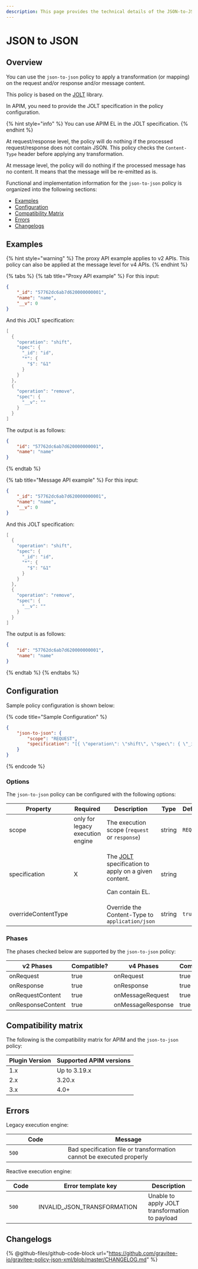 ```yaml
---
description: This page provides the technical details of the JSON-to-JSON policy
---
```


# JSON to JSON

## Overview

You can use the `json-to-json` policy to apply a transformation (or mapping) on the request and/or response and/or message content.

This policy is based on the [JOLT](https://github.com/bazaarvoice/jolt) library.

In APIM, you need to provide the JOLT specification in the policy configuration.

{% hint style="info" %}
You can use APIM EL in the JOLT specification.
{% endhint %}

At request/response level, the policy will do nothing if the processed request/response does not contain JSON. This policy checks the `Content-Type` header before applying any transformation.

At message level, the policy will do nothing if the processed message has no content. It means that the message will be re-emitted as is.

Functional and implementation information for the `json-to-json` policy is organized into the following sections:

* [Examples](json-to-json.md#examples)
* [Configuration](json-to-json.md#configuration)
* [Compatibility Matrix](json-to-json.md#compatibility-matrix)
* [Errors](json-to-json.md#errors)
* [Changelogs](json-to-json.md#changelogs)

## Examples

{% hint style="warning" %}
The proxy API example applies to v2 APIs. This policy can also be applied at the message level for v4 APIs.
{% endhint %}

{% tabs %}
{% tab title="Proxy API example" %}
For this input:

```json
{
    "_id": "57762dc6ab7d620000000001",
    "name": "name",
    "__v": 0
}
```

And this JOLT specification:

```java
[
  {
    "operation": "shift",
    "spec": {
      "_id": "id",
      "*": {
        "$": "&1"
      }
    }
  },
  {
    "operation": "remove",
    "spec": {
      "__v": ""
    }
  }
]
```

The output is as follows:

```json
{
    "id": "57762dc6ab7d620000000001",
    "name": "name"
}
```
{% endtab %}

{% tab title="Message API example" %}
For this input:

```json
{
    "_id": "57762dc6ab7d620000000001",
    "name": "name",
    "__v": 0
}
```

And this JOLT specification:

```java
[
  {
    "operation": "shift",
    "spec": {
      "_id": "id",
      "*": {
        "$": "&1"
      }
    }
  },
  {
    "operation": "remove",
    "spec": {
      "__v": ""
    }
  }
]
```

The output is as follows:

```json
{
    "id": "57762dc6ab7d620000000001",
    "name": "name"
}
```
{% endtab %}
{% endtabs %}

## Configuration

Sample policy configuration is shown below:

{% code title="Sample Configuration" %}
```json
{
    "json-to-json": {
        "scope": "REQUEST",
        "specification": "[{ \"operation\": \"shift\", \"spec\": { \"_id\": \"id\", \"*\": { \"$\": \"&1\" } } }, { \"operation\": \"remove\", \"spec\": { \"__v\": \"\" } }]"
    }
}
```
{% endcode %}

### Options

The `json-to-json` policy can be configured with the following options:

<table><thead><tr><th width="210">Property</th><th width="165">Required</th><th width="238">Description</th><th width="83">Type</th><th>Default</th></tr></thead><tbody><tr><td>scope</td><td>only for legacy execution engine</td><td>The execution scope (<code>request</code> or <code>response</code>)</td><td>string</td><td><code>REQUEST</code></td></tr><tr><td>specification</td><td>X</td><td><p>The <a href="http://jolt-demo.appspot.com/">JOLT</a> specification to apply on a given content.</p><p>Can contain EL.</p></td><td>string</td><td></td></tr><tr><td>overrideContentType</td><td></td><td>Override the Content-Type to <code>application/json</code></td><td>string</td><td><code>true</code></td></tr></tbody></table>

### Phases

The phases checked below are supported by the `json-to-json` policy:

<table data-full-width="false"><thead><tr><th width="209">v2 Phases</th><th width="139" data-type="checkbox">Compatible?</th><th width="199.41136671177264">v4 Phases</th><th data-type="checkbox">Compatible?</th></tr></thead><tbody><tr><td>onRequest</td><td>true</td><td>onRequest</td><td>true</td></tr><tr><td>onResponse</td><td>true</td><td>onResponse</td><td>true</td></tr><tr><td>onRequestContent</td><td>true</td><td>onMessageRequest</td><td>true</td></tr><tr><td>onResponseContent</td><td>true</td><td>onMessageResponse</td><td>true</td></tr></tbody></table>

## Compatibility matrix

The following is the compatibility matrix for APIM and the `json-to-json` policy:

<table data-full-width="false"><thead><tr><th>Plugin Version</th><th>Supported APIM versions</th></tr></thead><tbody><tr><td>1.x</td><td>Up to 3.19.x</td></tr><tr><td>2.x</td><td>3.20.x</td></tr><tr><td>3.x</td><td>4.0+</td></tr></tbody></table>

## Errors

Legacy execution engine:

<table data-full-width="false"><thead><tr><th width="171">Code</th><th width="387">Message</th></tr></thead><tbody><tr><td><code>500</code></td><td>Bad specification file or transformation cannot be executed properly</td></tr></tbody></table>

Reactive execution engine:&#x20;

<table data-full-width="false"><thead><tr><th width="98.5">Code</th><th width="302">Error template key</th><th>Description</th></tr></thead><tbody><tr><td><code>500</code></td><td>INVALID_JSON_TRANSFORMATION</td><td>Unable to apply JOLT transformation to payload</td></tr></tbody></table>

## Changelogs

{% @github-files/github-code-block url="https://github.com/gravitee-io/gravitee-policy-json-xml/blob/master/CHANGELOG.md" %}
